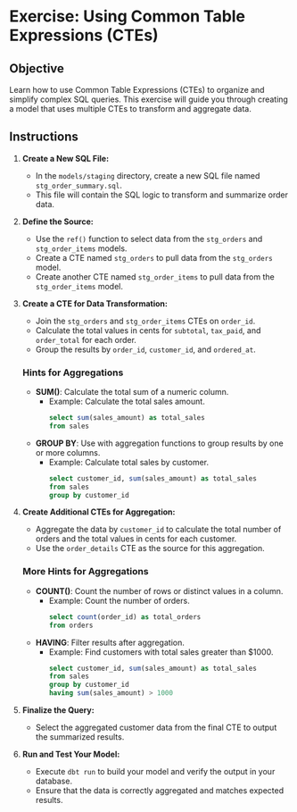 # Exercise: Using Common Table Expressions (CTEs)

## Objective

Learn how to use Common Table Expressions (CTEs) to organize and simplify complex SQL queries. This exercise will guide you through creating a model that uses multiple CTEs to transform and aggregate data.

## Instructions

1. **Create a New SQL File:**
   - In the `models/staging` directory, create a new SQL file named `stg_order_summary.sql`.
   - This file will contain the SQL logic to transform and summarize order data.

2. **Define the Source:**
   - Use the `ref()` function to select data from the `stg_orders` and `stg_order_items` models.
   - Create a CTE named `stg_orders` to pull data from the `stg_orders` model.
   - Create another CTE named `stg_order_items` to pull data from the `stg_order_items` model.

3. **Create a CTE for Data Transformation:**
   - Join the `stg_orders` and `stg_order_items` CTEs on `order_id`.
   - Calculate the total values in cents for `subtotal`, `tax_paid`, and `order_total` for each order.
   - Group the results by `order_id`, `customer_id`, and `ordered_at`.

   ### Hints for Aggregations
   - **SUM()**: Calculate the total sum of a numeric column.
     - Example: Calculate the total sales amount.
       ```sql
       select sum(sales_amount) as total_sales
       from sales
       ```
   - **GROUP BY**: Use with aggregation functions to group results by one or more columns.
     - Example: Calculate total sales by customer.
       ```sql
       select customer_id, sum(sales_amount) as total_sales
       from sales
       group by customer_id
       ```

4. **Create Additional CTEs for Aggregation:**
   - Aggregate the data by `customer_id` to calculate the total number of orders and the total values in cents for each customer.
   - Use the `order_details` CTE as the source for this aggregation.

   ### More Hints for Aggregations
   - **COUNT()**: Count the number of rows or distinct values in a column.
     - Example: Count the number of orders.
       ```sql
       select count(order_id) as total_orders
       from orders
       ```
   - **HAVING**: Filter results after aggregation.
     - Example: Find customers with total sales greater than $1000.
       ```sql
       select customer_id, sum(sales_amount) as total_sales
       from sales
       group by customer_id
       having sum(sales_amount) > 1000
       ```

5. **Finalize the Query:**
   - Select the aggregated customer data from the final CTE to output the summarized results.

6. **Run and Test Your Model:**
   - Execute `dbt run` to build your model and verify the output in your database.
   - Ensure that the data is correctly aggregated and matches expected results.

